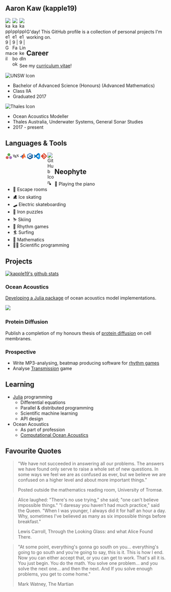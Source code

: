 ## Aaron Kaw (kapple19)

[<img align="left" alt="kapple19 | Gmail" width="22px" src="https://cdn.jsdelivr.net/npm/simple-icons@3.12.3/icons/gmail.svg" />][email]

[<img align="left" alt="kapple19 | Facebook" width="22px" src="https://cdn.jsdelivr.net/npm/simple-icons@3.12.3/icons/facebook.svg" />][facebook]

[<img align="left" alt="kapple19 | LinkedIn" width="22px" src="https://cdn.jsdelivr.net/npm/simple-icons@v3/icons/linkedin.svg" />][linkedin] \
\
G'day! This GitHub profile is a collection of personal projects I'm working on.

## Career

See my [curriculum vitae][cv]!

[<img align="left" alt="UNSW Icon" height="26px" src="https://iconape.com/wp-content/files/ta/195761/png/unsw-australia-university-of-new-south-wales-logo.png" />][unsw]
<br>

* Bachelor of Advanced Science (Honours) (Advanced Mathematics)
* Class IIA
* Graduated 2017

[<img align="left" alt="Thales Icon" height="22px" src="https://upload.wikimedia.org/wikipedia/commons/2/21/Thales_Logo.svg" />][thales]
<br>

* Ocean Acoustics Modeller
* Thales Australia, Underwater Systems, General Sonar Studies
* 2017 - present

## Languages & Tools

[<img align="left" alt="Julia Icon" width="22px" src="https://github.com/vscode-icons/vscode-icons/blob/master/icons/file_type_julia.svg" />][julia]
[<img align="left" alt="LaTeX Icon" width="22px" src="https://github.com/vscode-icons/vscode-icons/blob/master/icons/file_type_light_tex.svg" />][latex]
[<img align="left" alt="Matlab Icon" width="22px" src="https://github.com/vscode-icons/vscode-icons/blob/master/icons/file_type_matlab.svg" />][matlab]
[<img align="left" alt="C++ Icon" width="22px" src="https://github.com/vscode-icons/vscode-icons/blob/master/icons/file_type_cpp3.svg" />][cpp]
[<img align="left" alt="Visual Studio Code Icon" width="22px" src="https://github.com/vscode-icons/vscode-icons/blob/master/icons/file_type_vscode.svg" />][vscode]
[<img align="left" alt="Git Icon" width="22px" src="https://github.com/vscode-icons/vscode-icons/blob/master/icons/file_type_git.svg" />][git]
[<img align="left" alt="GitHub Icon" width="22px" src="https://github.com/simple-icons/simple-icons/blob/develop/icons/github.svg" />][github]
<br>

## Neophyte

* 🎹 Playing the piano
* 🔐 Escape rooms
* ⛸️ Ice skating
* 🛹 Electric skateboarding
* 🧩 Iron puzzles
* ⛷️ Skiing
* 🎵 Rhythm games
* 🏄 Surfing
* 🥧 Mathematics
* 👨‍💻 Scientific programming

## Projects

[![kapple19's github stats](https://github-readme-stats.vercel.app/api?username=kapple19)](https://github.com/anuraghazra/github-readme-stats)

### Ocean Acoustics
[Developing a Julia package][oac] of ocean acoustics model implementations.

![](https://github.com/kapple19/OceanAcoustics.jl/blob/master/plots/raytraces/n2linear.png)

### Protein Diffusion
Publish a completion of my honours thesis of [protein diffusion][diffusion] on cell membranes.

### Prospective
* Write MP3-analysing, beatmap producing software for [rhythm games][osu]
* Analyse [Transmission][transmission] game

## Learning
* [Julia][julia] programming
  * Differential equations
  * Parallel & distributed programming
  * Scientific machine learning
  * API design
* Ocean Acoustics
  * As part of profession
  * [Computational Ocean Acoustics][acoustics_book]

## Favourite Quotes

> "We have not succeeded in answering all our problems. The answers we have found only serve to raise a whole set of new questions. In some ways we feel we are as confused as ever, but we believe we are confused on a higher level and about more important things."
> 
> Posted outside the mathematics reading room, University of Tromsø.

> Alice laughed: "There's no use trying," she said; "one can't believe impossible things." "I daresay you haven’t had much practice," said the Queen. "When I was younger, I always did it for half an hour a day. Why, sometimes I've believed as many as six impossible things before breakfast."
> 
> Lewis Carroll, Through the Looking Glass: and what Alice Found There.

> "At some point, everything's gonna go south on you... everything's going to go south and you're going to say, this is it. This is how I end. Now you can either accept that, or you can get to work. That's all it is. You just begin. You do the math. You solve one problem... and you solve the next one... and then the next. And If you solve enough problems, you get to come home."
> 
> Mark Watney, The Martian

[linkedin]: https://www.linkedin.com/in/aaron-kaw-392033b3/

[thales]: https://www.google.com/url?sa=t&rct=j&q=&esrc=s&source=web&cd=&ved=2ahUKEwiBjbiThv3sAhUszzgGHcTAB_wQFjAAegQICBAD&url=https%3A%2F%2Fwww.thalesgroup.com%2Fen%2Fcountries%2Fasia-pacific%2Faustralia&usg=AOvVaw0o4ME_CLs4zcheYAOAFiCH

[acoustics_book]: https://books.google.com.au/books/about/Computational_Ocean_Acoustics.html?id=eYyD6kTE8lsC&redir_esc=y

[julia]: https://julialang.org/
[oac]: https://github.com/kapple19/OceanAcoustics.jl

[diffusion]: https://github.com/kapple19/ProteinDiffusion.jl

[transmission]: https://play.google.com/store/apps/details?id=com.lojugames.games.transmission&hl=en&gl=US

[osu]: https://osu.ppy.sh/home

[matlab]: https://au.mathworks.com/products/matlab.html

[latex]: https://www.latex-project.org/

[unsw]: https://www.unsw.edu.au/

[cpp]: https://isocpp.org/

[vscode]: https://code.visualstudio.com/

[git]: https://git-scm.com/

[cv]: https://github.com/kapple19/kapple19/blob/main/cv/cv_aaronkaw.pdf

[github]: https://github.com/

[facebook]: https://www.facebook.com/aaron.kaw.98

[email]: mailto:aaron.kaw@gmail.com

